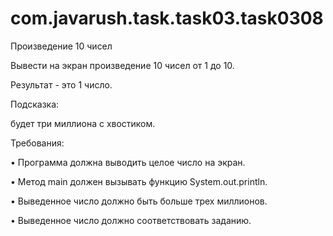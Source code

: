 # com.javarush.task.task03.task0308

Произведение 10 чисел

Вывести на экран произведение 10 чисел от 1 до 10.

Результат - это 1 число.

Подсказка:

будет три миллиона с хвостиком.

Требования:

•	Программа должна выводить целое число на экран.

•	Метод main должен вызывать функцию System.out.println.

•	Выведенное число должно быть больше трех миллионов.

•	Выведенное число должно соответствовать заданию.
